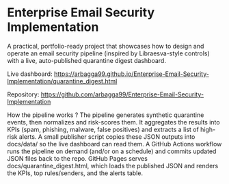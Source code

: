 # Enterprise Email Security Implementation

A practical, portfolio-ready project that showcases how to design and operate an email security pipeline (inspired by Libraesva-style controls) with a live, auto-published quarantine digest dashboard.

Live dashboard: https://arbagga99.github.io/Enterprise-Email-Security-Implementation/quarantine_digest.html

Repository: https://github.com/arbagga99/Enterprise-Email-Security-Implementation

How the pipeline works ?
The pipeline generates synthetic quarantine events, then normalizes and risk-scores them. It aggregates the results into KPIs (spam, phishing, malware, false positives) and extracts a list of high-risk alerts. A small publisher script copies these JSON outputs into docs/data/ so the live dashboard can read them. A GitHub Actions workflow runs the pipeline on demand (and/or on a schedule) and commits updated JSON files back to the repo. GitHub Pages serves docs/quarantine_digest.html, which loads the published JSON and renders the KPIs, top rules/senders, and the alerts table.
